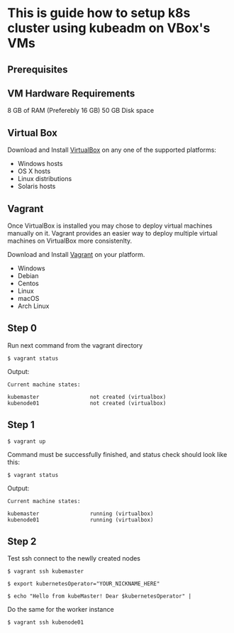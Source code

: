 # This is guide how to setup k8s cluster using kubeadm on VBox's VMs

## Prerequisites

## VM Hardware Requirements

8 GB of RAM (Preferebly 16 GB)
50 GB Disk space

## Virtual Box

Download and Install [VirtualBox](https://www.virtualbox.org/wiki/Downloads) on any one of the supported platforms:

 - Windows hosts
 - OS X hosts
 - Linux distributions
 - Solaris hosts

## Vagrant

Once VirtualBox is installed you may chose to deploy virtual machines manually on it.
Vagrant provides an easier way to deploy multiple virtual machines on VirtualBox more consistenlty.

Download and Install [Vagrant](https://www.vagrantup.com/) on your platform.

- Windows
- Debian
- Centos
- Linux
- macOS
- Arch Linux

## Step 0

Run next command from the vagrant directory

```shell script
$ vagrant status
```

Output:
```shell script
Current machine states:

kubemaster                not created (virtualbox)
kubenode01                not created (virtualbox)
```

## Step 1

```shell script
$ vagrant up
```

Command must be successfully finished, and status check should look like this:

```shell script
$ vagrant status
```

Output:
```shell script
Current machine states:

kubemaster                running (virtualbox)
kubenode01                running (virtualbox)
```

## Step 2

Test ssh connect to the newlly created nodes

```shell script
$ vagrant ssh kubemaster
```

```shell script
$ export kubernetesOperator="YOUR_NICKNAME_HERE"
```

```shell script
$ echo "Hello from kubeMaster! Dear $kubernetesOperator" | 
```

Do the same for the worker instance

```shell script
$ vagrant ssh kubenode01
```